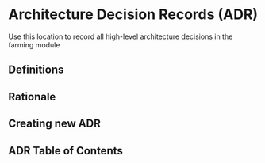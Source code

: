 # Architecture Decision Records (ADR)

Use this location to record all high-level architecture decisions in the farming module

## Definitions

## Rationale

## Creating new ADR

## ADR Table of Contents